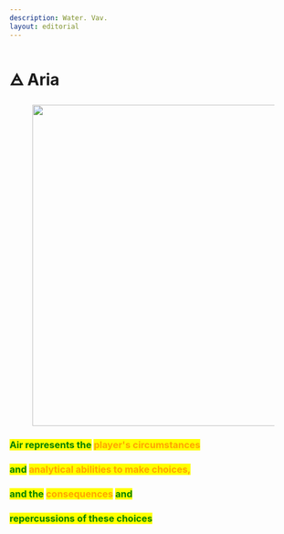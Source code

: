 ```yaml
---
description: Water. Vav.
layout: editorial
---
```


# 🜁 Aria

<figure><img src="../../../../../../.gitbook/assets/pexels-btgl-♡-18989405.jpg" alt="" width="563"><figcaption></figcaption></figure>

### <mark style="color:green;">Air represents the</mark> <mark style="color:orange;">player's circumstances</mark>&#x20;

### <mark style="color:green;">and</mark> <mark style="color:orange;">analytical abilities to make choices,</mark>&#x20;

### <mark style="color:green;">and the</mark> <mark style="color:orange;">consequences</mark> <mark style="color:green;">and</mark>&#x20;

### <mark style="color:green;">repercussions of these choices</mark>
